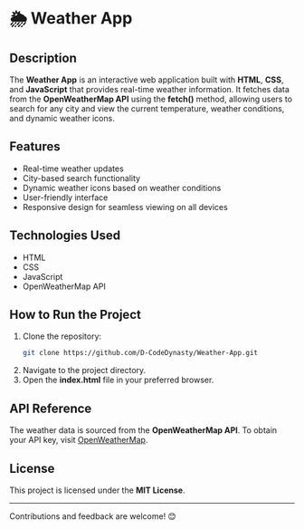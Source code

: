 # 🌦️ Weather App

## Description
The **Weather App** is an interactive web application built with **HTML**, **CSS**, and **JavaScript** that provides real-time weather information. It fetches data from the **OpenWeatherMap API** using the **fetch()** method, allowing users to search for any city and view the current temperature, weather conditions, and dynamic weather icons.

## Features
- Real-time weather updates
- City-based search functionality
- Dynamic weather icons based on weather conditions
- User-friendly interface
- Responsive design for seamless viewing on all devices

## Technologies Used
- HTML
- CSS
- JavaScript
- OpenWeatherMap API

## How to Run the Project
1. Clone the repository:
   ```bash
   git clone https://github.com/D-CodeDynasty/Weather-App.git
   ```
2. Navigate to the project directory.
3. Open the **index.html** file in your preferred browser.

## API Reference
The weather data is sourced from the **OpenWeatherMap API**. To obtain your API key, visit [OpenWeatherMap](https://openweathermap.org/api).

## License
This project is licensed under the **MIT License**.

---
Contributions and feedback are welcome! 😊

